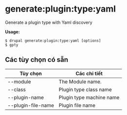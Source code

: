 # generate:plugin:type:yaml
Generate a plugin type with Yaml discovery

**Usage:**
```
$ drupal generate:plugin:type:yaml [options]
$ gpty  
```

## Các tùy chọn có sẵn
Tùy chọn | Các chi tiết
-------|-------------
--module | The Module name.
--class | Plugin type class name
--plugin-name | Plugin type machine name
--plugin-file-name | Plugin file name
